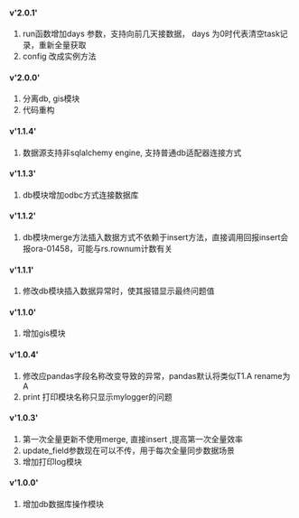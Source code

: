 #### v'2.0.1'
1. run函数增加days 参数，支持向前几天接数据， days 为0时代表清空task记录，重新全量获取
2. config 改成实例方法

#### v'2.0.0'
1. 分离db, gis模块
2. 代码重构

#### v'1.1.4'
1. 数据源支持非sqlalchemy engine, 支持普通db适配器连接方式

#### v'1.1.3'
1. db模块增加odbc方式连接数据库

#### v'1.1.2'
1. db模块merge方法插入数据方式不依赖于insert方法，直接调用回报insert会报ora-01458，可能与rs.rownum计数有关

#### v'1.1.1'
1. 修改db模块插入数据异常时，使其报错显示最终问题值

#### v'1.1.0'
1. 增加gis模块

#### v'1.0.4'
1. 修改应pandas字段名称改变导致的异常，pandas默认将类似T1.A rename为A
2. print 打印模块名称只显示mylogger的问题

#### v'1.0.3'
1. 第一次全量更新不使用merge, 直接insert ,提高第一次全量效率
2. update_field参数现在可以不传，用于每次全量同步数据场景
3. 增加打印log模块

#### v'1.0.0'
1. 增加db数据库操作模块